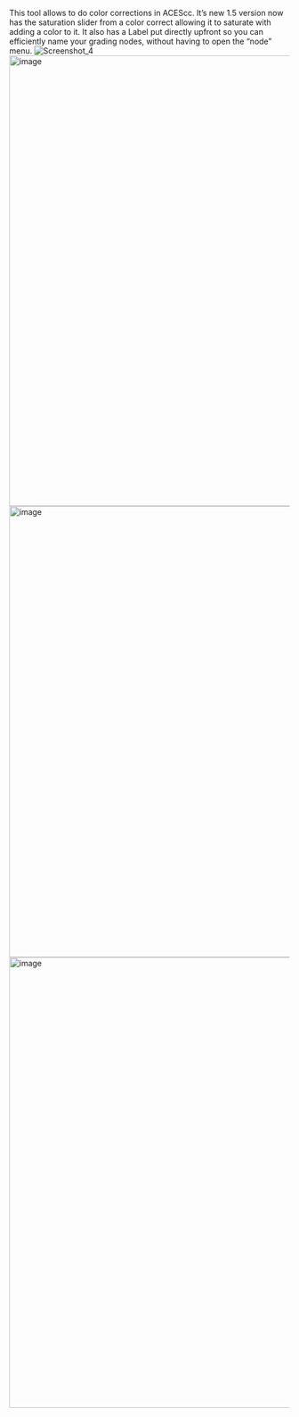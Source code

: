 This tool allows to do color corrections in ACEScc. It’s new 1.5 version now has the saturation slider from a color correct allowing it to saturate with adding a color to it. It also has a Label put directly upfront so you can efficiently name your grading nodes, without having to open the “node” menu.
![Screenshot_4](https://github.com/user-attachments/assets/8e8d2ccb-818c-4bcb-81e9-226dd6cf59ff)\
<img width="736" height="808" alt="image" src="https://github.com/user-attachments/assets/b0f76f93-1744-4109-a852-020aa344beb1" />
<img width="739" height="809" alt="image" src="https://github.com/user-attachments/assets/27f1a83e-de22-4678-9575-729083ded104" />
<img width="733" height="808" alt="image" src="https://github.com/user-attachments/assets/6eed47b6-8344-4a5e-900f-489cf6a849c8" />

